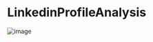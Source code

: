 # LinkedinProfileAnalysis

![image](https://github.com/ankitdhal/LinkedinProfileAnalysis/assets/69661866/f98568d6-a8a4-4a62-ae71-f3b1b447a72f)
